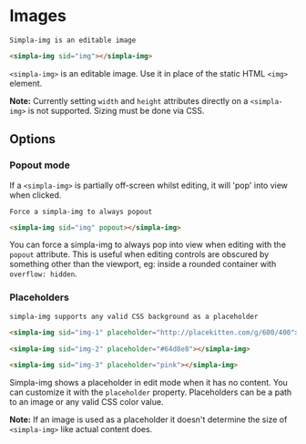 # Images
```comment
Simpla-img is an editable image
```

```html
<simpla-img sid="img"></simpla-img>
```

`<simpla-img>` is an editable image. Use it in place of the static HTML `<img>` element.

<simpla-img sid="example" class="simpla-example"></simpla-img>

**Note:** Currently setting `width` and `height` attributes directly on a `<simpla-img>` is not supported. Sizing must be done via CSS.

## Options

### Popout mode
If a `<simpla-img>` is partially off-screen whilst editing, it will 'pop' into view when clicked.

```comment
Force a simpla-img to always popout
```

```html
<simpla-img sid="img" popout></simpla-img>
```

You can force a simpla-img to always pop into view when editing with the `popout` attribute. This is useful when editing controls are obscured by something other than the viewport, eg: inside a rounded container with `overflow: hidden`.

### Placeholders
```comment
simpla-img supports any valid CSS background as a placeholder
```

```html
<simpla-img sid="img-1" placeholder="http://placekitten.com/g/600/400"></simpla-img>

<simpla-img sid="img-2" placeholder="#64d8e8"></simpla-img>

<simpla-img sid="img-3" placeholder="pink"></simpla-img>
```

Simpla-img shows a placeholder in edit mode when it has no content. You can customize it with the `placeholder` property. Placeholders can be a path to an image or any valid CSS color value. 

**Note:** If an image is used as a placeholder it doesn't determine the size of `<simpla-img>` like actual content does.

<div class="simpla-example">
  <simpla-img sid="example" placeholder="http://placekitten.com/g/600/400"></simpla-img>
  <simpla-img sid="example" placeholder="#64d8e8"></simpla-img>
  <simpla-img sid="example" placeholder="pink"></simpla-img>
</div>
